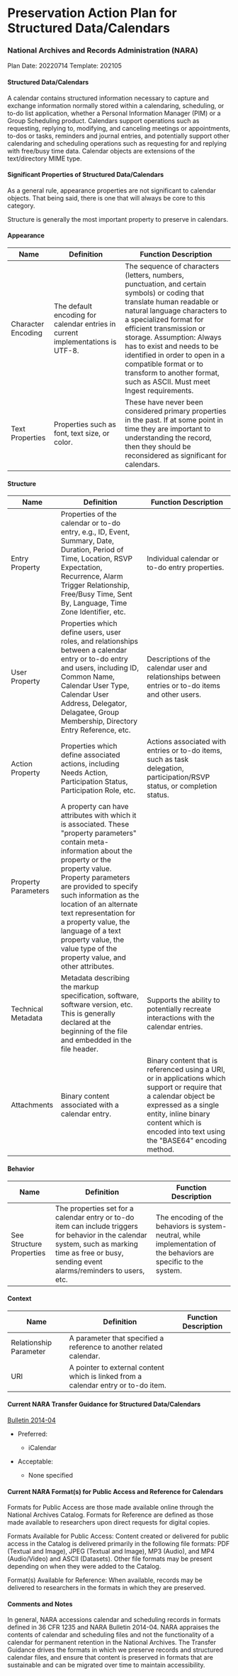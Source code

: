 # Preservation Action Plan for Structured Data/Calendars
### National Archives and Records Administration (NARA)

Plan Date: 20220714
Template: 202105

#### Structured Data/Calendars
A calendar contains structured information necessary to capture and exchange information normally stored within a calendaring, scheduling, or to-do list application, whether a Personal Information Manager (PIM) or a Group Scheduling product. Calendars support operations such as requesting, replying to, modifying, and canceling meetings or appointments, to-dos or tasks, reminders and journal entries, and potentially support other calendaring and scheduling operations such as requesting for and replying with free/busy time data. Calendar objects are extensions of the text/directory MIME type.

#### Significant Properties of Structured Data/Calendars
As a general rule, appearance properties are not significant to calendar objects. That being said, there is one that will always be core to this category.

Structure is generally the most important property to preserve in calendars. 

#### Appearance
| Name  | Definition  | Function Description  |
| ------------ | ------------ | ------------ |
| Character Encoding  | The default encoding for calendar entries in current implementations is UTF-8.  | The sequence of characters (letters, numbers, punctuation, and certain symbols) or coding that translate human readable or natural language characters to a specialized format for efficient transmission or storage.  Assumption: Always has to exist and needs to be identified in order to open in a compatible format or to transform to another format, such as ASCII.  Must meet Ingest requirements. |
| Text Properties  | Properties such as font, text size, or color.   |  These have never been considered primary properties in the past. If at some point in time they are important to understanding the record, then they should be reconsidered as significant for calendars. |
#### Structure
| Name  | Definition  | Function Description  |
| ------------ | ------------ | ------------ |
| Entry Property  | Properties of the calendar or to-do entry, e.g., ID, Event, Summary, Date, Duration, Period of Time, Location, RSVP Expectation, Recurrence, Alarm Trigger Relationship, Free/Busy Time, Sent By, Language, Time Zone Identifier, etc.  | Individual calendar or to-do entry properties.  |
| User Property  | Properties which define users, user roles, and relationships between a calendar entry or to-do entry and users, including ID, Common Name, Calendar User Type, Calendar User Address, Delegator, Delagatee, Group Membership, Directory Entry Reference, etc.  | Descriptions of the calendar user and relationships between entries or to-do items and other users.  |
| Action Property  | Properties which define associated actions, including Needs Action, Participation Status, Participation Role, etc.  | Actions associated with entries or to-do items, such as task delegation, participation/RSVP status, or completion status.  |
| Property Parameters  | A property can have attributes with which it is associated. These "property parameters" contain meta-information about the property or the property value. Property parameters are provided to specify such information as the location of an alternate text representation for a property value, the language of a text property value, the value type of the property value, and other attributes.  |   |
| Technical Metadata  | Metadata describing the markup specification, software, software version, etc. This is generally declared at the beginning of the file and embedded in the file header.  | Supports the ability to potentially recreate interactions with the calendar entries. |
| Attachments  |Binary content associated with a calendar entry.    |  Binary content that is referenced using a URI, or in applications which support or require that a calendar object be expressed as a single entity, inline binary content which is encoded into text using the "BASE64" encoding method. |

#### Behavior
| Name  | Definition  | Function Description  |
| ------------ | ------------ | ------------ |
|  See Structure Properties | The properties set for a calendar entry or to-do item can include triggers for behavior in the calendar system, such as marking time as free or busy, sending event alarms/reminders to users, etc.   | The encoding of the behaviors is system-neutral, while implementation of the behaviors are specific to the system.  |

#### Context
| Name  | Definition  | Function Description  |
| ------------ | ------------ | ------------ |
| Relationship Parameter  | A parameter that specified a reference to another related calendar.  |   |
| URI  |  A pointer to external content which is linked from a calendar entry or to-do item. |   |

#### Current NARA Transfer Guidance for Structured Data/Calendars
[Bulletin 2014-04](https://www.archives.gov/records-mgmt/bulletins/2014/2014-04.html "Bulletin 2014-04")

- Preferred:
  -  iCalendar

- Acceptable:
  -  None specified 


#### Current NARA Format(s) for Public Access and Reference for Calendars
Formats for Public Access are those made available online through the National Archives Catalog. Formats for Reference are defined as those made available to researchers upon direct requests for digital copies.

Formats Available for Public Access: Content created or delivered for public access in the Catalog is delivered primarily in the following file formats: PDF (Textual and Image), JPEG (Textual and Image), MP3 (Audio), and MP4 (Audio/Video) and ASCII (Datasets). Other file formats may be present depending on when they were added to the Catalog. 

Format(s) Available for Reference: When available, records may be delivered to researchers in the formats in which they are preserved.

#### Comments and Notes
In general, NARA accessions calendar and scheduling records in formats defined in 36 CFR 1235 and NARA Bulletin 2014-04. NARA appraises the contents of calendar and scheduling files and not the functionality of a calendar for permanent retention in the National Archives. The Transfer Guidance drives the formats in which we preserve records and structured calendar files, and ensure that content is preserved in formats that are sustainable and can be migrated over time to maintain accessibility.


